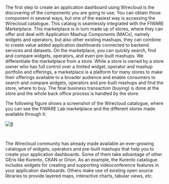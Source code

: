 The first step to create an application dashboard using Wirecloud is the
discovering of the components you are going to use. You can obtain those
component in several ways, but one of the easiest way is accessing the
Wirecloud catalogue. This catalog is seamlessly integrated with the
FIWARE Marketplace. This marketplace is in turn made up of stores, where
they can offer and deal with Application Mashup Components (MACs),
namely widgets and operators, but also other existing mashups, they can
combine to create value added application dashboards connected to
backend services and datasets. On the marketplace, you can quickly
search, find and compare widgets, operators, and even pre-built mashups.
We differentiate the marketplace from a store. While a store is owned by
a store owner who has full control over a limited widget, operator and
mashup portfolio and offerings, a marketplace is a platform for many
stores to make their offerings available to a broader audience and
enable consumers to search and compare widgets, operators and pre-built
mashups and find the store, where to buy. The final business transaction
(buying) is done at the store and the whole back office process is
handled by the store.

The following figure shows a screenshot of the Wirecloud catalogue,
where you can see the FIWARE Lab marketplace and the different stores
made available through it:

[![8](/uploads/2014/11/8.png)](/uploads/2014/11/8.png)

 

The Wirecloud community has already made available an ever-growing
catalogue of widgets, operators and pre-built mashups that help you to
create your application dashboards. Some of them take advantage of other
GEris like Kurento, CKAN or Orion. As an example, the Kurento catalogue
includes widgets for creating and supporting videoconference features in
your application dashboards. Others make use of existing open source
libraries to provide layered maps, interactive charts, tabular views,
etc.
